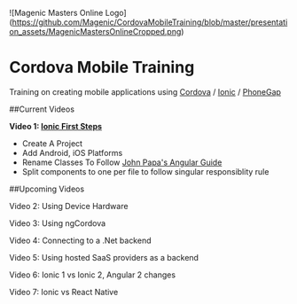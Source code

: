 ![Magenic Masters Online Logo]
(https://github.com/Magenic/CordovaMobileTraining/blob/master/presentation_assets/MagenicMastersOnlineCropped.png)

# Cordova Mobile Training
Training on creating mobile applications using [Cordova](https://cordova.apache.org/) / [Ionic](http://www.ionic.io/) / [PhoneGap](http://phonegap.com/)

##Current Videos

**Video 1: [Ionic First Steps](https://github.com/Magenic/CordovaMobileTraining/blob/master/videos/Ionic%20-%20First%20Steps.mp4)**
* Create A Project
* Add Android, iOS Platforms
* Rename Classes To Follow [John Papa's Angular Guide](https://github.com/johnpapa/angular-styleguide)
* Split components to one per file to follow singular responsiblity rule

##Upcoming Videos

Video 2: Using Device Hardware

Video 3: Using ngCordova

Video 4: Connecting to a .Net backend

Video 5: Using hosted SaaS providers as a backend

Video 6: Ionic 1 vs Ionic 2, Angular 2 changes

Video 7: Ionic vs React Native
